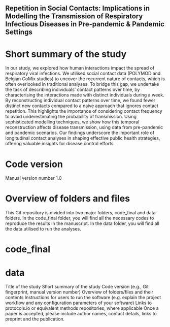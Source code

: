 ## Repetition in Social Contacts: Implications in Modelling the Transmission of Respiratory Infectious Diseases in Pre-pandemic & Pandemic Settings ##

# Short summary of the study
In our study, we explored how human interactions impact the spread of respiratory viral infections. We utilised social contact data (POLYMOD and Belgian CoMix studies) to uncover the recurrent nature of contacts, which is often overlooked in traditional analyses. To bridge this gap, we undertake the task of describing individuals’ contact patterns over time, by characterising the interactions made with distinct individuals during a week. By reconstructing individual contact patterns over time, we found fewer distinct new contacts compared to a naive approach that ignores contact repetition. This highlights the importance of considering contact frequency to avoid underestimating the probability of transmission. Using sophisticated modelling techniques, we show how this temporal reconstruction affects disease transmission, using data from pre-pandemic and pandemic scenarios. Our findings underscore the important role of longitudinal contact analyses in shaping effective public health strategies, offering valuable insights for disease control efforts.

# Code version
Manual version number 1.0

# Overview of folders and files
This Git repository is divided into two major folders, code_final and data folders.
In the code_final folder, you will find all the necessary codes to reproduce the results in the manuscript.
In the data folder, you will find all the data utilised to run the analyses.

# code_final

# data



Title of the study
Short summary of the study
Code version (e.g., Git fingerprint, manual version number)
Overview of folders/files and their contents
Instructions for users to run the software (e.g. explain the project workflow and any configuration parameters of your software)
Links to protocols.io or equivalent methods repositories, where applicable
Once a paper is accepted, please include author names, contact details, links to preprint and the publication.
